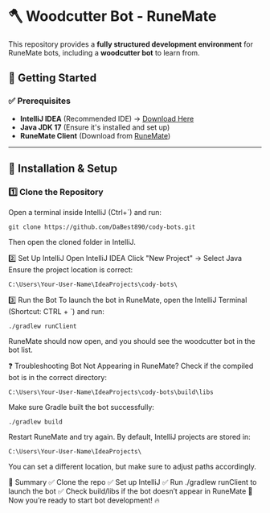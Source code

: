 # 🪓 Woodcutter Bot - RuneMate

This repository provides a **fully structured development environment** for RuneMate bots, including a **woodcutter bot** to learn from.

## 🚀 Getting Started

### ✅ Prerequisites
- **IntelliJ IDEA** (Recommended IDE) → [Download Here](https://www.jetbrains.com/idea/download/?section=windows)
- **Java JDK 17** (Ensure it's installed and set up)
- **RuneMate Client** (Download from [RuneMate](https://www.runemate.com))

---

## 🔧 Installation & Setup

### **1️⃣ Clone the Repository**
Open a terminal inside IntelliJ (Ctrl+`) and run:
```
git clone https://github.com/DaBest890/cody-bots.git
```

Then open the cloned folder in IntelliJ.

2️⃣ Set Up IntelliJ
Open IntelliJ IDEA
Click "New Project" → Select Java
Ensure the project location is correct:
``` 
C:\Users\Your-User-Name\IdeaProjects\cody-bots\
```

3️⃣ Run the Bot
To launch the bot in RuneMate, open the IntelliJ Terminal (Shortcut: CTRL + `) and run:

``` 
./gradlew runClient
```

RuneMate should now open, and you should see the woodcutter bot in the bot list.

❓ Troubleshooting
Bot Not Appearing in RuneMate?
Check if the compiled bot is in the correct directory:
``` pgsql
C:\Users\Your-User-Name\IdeaProjects\cody-bots\build\libs
```

Make sure Gradle built the bot successfully:
``` 
./gradlew build
```

Restart RuneMate and try again.
By default, IntelliJ projects are stored in:

```
C:\Users\Your-User-Name\IdeaProjects\
```
You can set a different location, but make sure to adjust paths accordingly.


📌 Summary
✅ Clone the repo
✅ Set up IntelliJ
✅ Run ./gradlew runClient to launch the bot
✅ Check build/libs if the bot doesn’t appear in RuneMate
🚀 Now you’re ready to start bot development! 🔥
